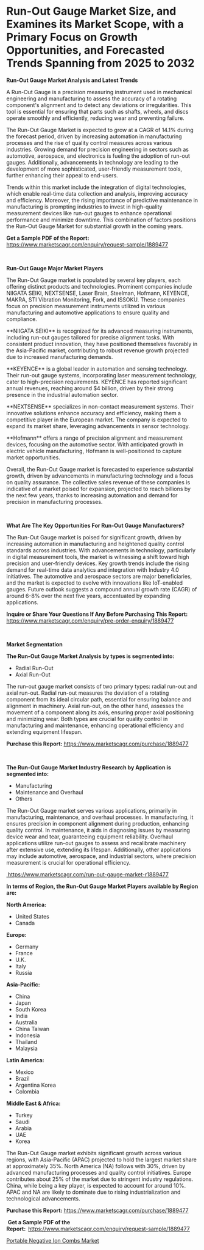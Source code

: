 <p><h1>Run-Out Gauge Market Size, and Examines its Market Scope, with a Primary Focus on Growth Opportunities, and Forecasted Trends Spanning from 2025 to 2032</h1></p><p><strong>Run-Out Gauge Market Analysis and Latest Trends</strong></p>
<p><p>A Run-Out Gauge is a precision measuring instrument used in mechanical engineering and manufacturing to assess the accuracy of a rotating component's alignment and to detect any deviations or irregularities. This tool is essential for ensuring that parts such as shafts, wheels, and discs operate smoothly and efficiently, reducing wear and preventing failure.</p><p>The Run-Out Gauge Market is expected to grow at a CAGR of 14.1% during the forecast period, driven by increasing automation in manufacturing processes and the rise of quality control measures across various industries. Growing demand for precision engineering in sectors such as automotive, aerospace, and electronics is fueling the adoption of run-out gauges. Additionally, advancements in technology are leading to the development of more sophisticated, user-friendly measurement tools, further enhancing their appeal to end-users.</p><p>Trends within this market include the integration of digital technologies, which enable real-time data collection and analysis, improving accuracy and efficiency. Moreover, the rising importance of predictive maintenance in manufacturing is prompting industries to invest in high-quality measurement devices like run-out gauges to enhance operational performance and minimize downtime. This combination of factors positions the Run-Out Gauge Market for substantial growth in the coming years.</p></p>
<p><strong>Get a Sample PDF of the Report:&nbsp;</strong> <a href="https://www.marketscagr.com/enquiry/request-sample/1889477?utm_campaign=2822&utm_medium=2&utm_source=Github&utm_content=ia&utm_term=28032025&utm_id=run-out-gauge">https://www.marketscagr.com/enquiry/request-sample/1889477</a></p>
<p>&nbsp;</p>
<p><strong>Run-Out Gauge Major Market Players</strong></p>
<p><p>The Run-Out Gauge market is populated by several key players, each offering distinct products and technologies. Prominent companies include NIIGATA SEIKI, NEXTSENSE, Laser Brain, Steelman, Hofmann, KEYENCE, MAKRA, STI Vibration Monitoring, Fork, and ISSOKU. These companies focus on precision measurement instruments utilized in various manufacturing and automotive applications to ensure quality and compliance.</p><p>**NIIGATA SEIKI** is recognized for its advanced measuring instruments, including run-out gauges tailored for precise alignment tasks. With consistent product innovation, they have positioned themselves favorably in the Asia-Pacific market, contributing to robust revenue growth projected due to increased manufacturing demands.</p><p>**KEYENCE** is a global leader in automation and sensing technology. Their run-out gauge systems, incorporating laser measurement technology, cater to high-precision requirements. KEYENCE has reported significant annual revenues, reaching around $4 billion, driven by their strong presence in the industrial automation sector.</p><p>**NEXTSENSE** specializes in non-contact measurement systems. Their innovative solutions enhance accuracy and efficiency, making them a competitive player in the European market. The company is expected to expand its market share, leveraging advancements in sensor technology.</p><p>**Hofmann** offers a range of precision alignment and measurement devices, focusing on the automotive sector. With anticipated growth in electric vehicle manufacturing, Hofmann is well-positioned to capture market opportunities.</p><p>Overall, the Run-Out Gauge market is forecasted to experience substantial growth, driven by advancements in manufacturing technology and a focus on quality assurance. The collective sales revenue of these companies is indicative of a market poised for expansion, projected to reach billions by the next few years, thanks to increasing automation and demand for precision in manufacturing processes.</p></p>
<p>&nbsp;</p>
<p><strong>What Are The Key Opportunities For Run-Out Gauge Manufacturers?</strong></p>
<p><p>The Run-Out Gauge market is poised for significant growth, driven by increasing automation in manufacturing and heightened quality control standards across industries. With advancements in technology, particularly in digital measurement tools, the market is witnessing a shift toward high precision and user-friendly devices. Key growth trends include the rising demand for real-time data analytics and integration with Industry 4.0 initiatives. The automotive and aerospace sectors are major beneficiaries, and the market is expected to evolve with innovations like IoT-enabled gauges. Future outlook suggests a compound annual growth rate (CAGR) of around 6-8% over the next five years, accentuated by expanding applications.</p></p>
<p><strong>Inquire or Share Your Questions If Any Before Purchasing This Report:</strong> <a href="https://www.marketscagr.com/enquiry/pre-order-enquiry/1889477?utm_campaign=2822&utm_medium=2&utm_source=Github&utm_content=ia&utm_term=28032025&utm_id=run-out-gauge">https://www.marketscagr.com/enquiry/pre-order-enquiry/1889477</a></p>
<p>&nbsp;</p>
<p><strong>Market Segmentation</strong></p>
<p><strong>The Run-Out Gauge Market Analysis by types is segmented into:</strong></p>
<p><ul><li>Radial Run-Out</li><li>Axial Run-Out</li></ul></p>
<p><p>The run-out gauge market consists of two primary types: radial run-out and axial run-out. Radial run-out measures the deviation of a rotating component from its ideal circular path, essential for ensuring balance and alignment in machinery. Axial run-out, on the other hand, assesses the movement of a component along its axis, ensuring proper axial positioning and minimizing wear. Both types are crucial for quality control in manufacturing and maintenance, enhancing operational efficiency and extending equipment lifespan.</p></p>
<p><strong>Purchase this Report:&nbsp;</strong><a href="https://www.marketscagr.com/purchase/1889477?utm_campaign=2822&utm_medium=2&utm_source=Github&utm_content=ia&utm_term=28032025&utm_id=run-out-gauge">https://www.marketscagr.com/purchase/1889477</a></p>
<p>&nbsp;</p>
<p><strong>The Run-Out Gauge Market Industry Research by Application is segmented into:</strong></p>
<p><ul><li>Manufacturing</li><li>Maintenance and Overhaul</li><li>Others</li></ul></p>
<p><p>The Run-Out Gauge market serves various applications, primarily in manufacturing, maintenance, and overhaul processes. In manufacturing, it ensures precision in component alignment during production, enhancing quality control. In maintenance, it aids in diagnosing issues by measuring device wear and tear, guaranteeing equipment reliability. Overhaul applications utilize run-out gauges to assess and recalibrate machinery after extensive use, extending its lifespan. Additionally, other applications may include automotive, aerospace, and industrial sectors, where precision measurement is crucial for operational efficiency.</p></p>
<p><a href="https://www.marketscagr.com/run-out-gauge-market-r1889477?utm_campaign=2822&utm_medium=2&utm_source=Github&utm_content=ia&utm_term=28032025&utm_id=run-out-gauge">&nbsp;https://www.marketscagr.com/run-out-gauge-market-r1889477</a></p>
<p><strong>In terms of Region, the Run-Out Gauge Market Players available by Region are:</strong></p>
<p>
    <p> <strong> North America: </strong>
        <ul>
            <li>United States</li>
            <li>Canada</li>
        </ul>
        </p> 
    <p> <strong> Europe: </strong>
        <ul>
            <li>Germany</li>
            <li>France</li>
            <li>U.K.</li>
            <li>Italy</li>
            <li>Russia</li>
        </ul>
        </p> 
    <p> <strong> Asia-Pacific: </strong>
        <ul>
            <li>China</li>
            <li>Japan</li>
            <li>South Korea</li>
            <li>India</li>
            <li>Australia</li>
            <li>China Taiwan</li>
            <li>Indonesia</li>
            <li>Thailand</li>
            <li>Malaysia</li>
        </ul>
        </p> 
    <p> <strong> Latin America: </strong>
        <ul>
            <li>Mexico</li>
            <li>Brazil</li>
            <li>Argentina Korea</li>
            <li>Colombia</li>
        </ul>
        </p> 
    <p> <strong> Middle East & Africa: </strong>
        <ul>
            <li>Turkey</li>
            <li>Saudi</li>
            <li>Arabia</li>
            <li>UAE</li>
            <li>Korea</li>
        </ul>
    </p>
    </p>
<p><p>The Run-Out Gauge market exhibits significant growth across various regions, with Asia-Pacific (APAC) projected to hold the largest market share at approximately 35%. North America (NA) follows with 30%, driven by advanced manufacturing processes and quality control initiatives. Europe contributes about 25% of the market due to stringent industry regulations. China, while being a key player, is expected to account for around 10%. APAC and NA are likely to dominate due to rising industrialization and technological advancements.</p></p>
<p><strong>Purchase this Report: </strong><a href="https://www.marketscagr.com/purchase/1889477?utm_campaign=2822&utm_medium=2&utm_source=Github&utm_content=ia&utm_term=28032025&utm_id=run-out-gauge">https://www.marketscagr.com/purchase/1889477</a></p>
<p>&nbsp;<strong>Get a Sample PDF of the Report:&nbsp;&nbsp;</strong><a href="https://www.marketscagr.com/enquiry/request-sample/1889477?utm_campaign=2822&utm_medium=2&utm_source=Github&utm_content=ia&utm_term=28032025&utm_id=run-out-gauge">https://www.marketscagr.com/enquiry/request-sample/1889477</a></p>
<p><strong></strong></p>
<p><p><a href="https://github.com/chikenmhamdi/Market-Research-Report-List-1/blob/main/portable-negative-ion-combs-market.md?utm_campaign=2822&utm_medium=2&utm_source=Github&utm_content=ia&utm_term=28032025&utm_id=run-out-gauge">Portable Negative Ion Combs Market</a></p></p>